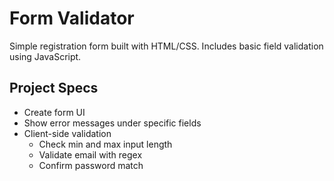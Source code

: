 # Form Validator

Simple registration form built with HTML/CSS. Includes basic field validation using JavaScript.

## Project Specs

- Create form UI
- Show error messages under specific fields
- Client-side validation 
    - Check min and max input length
    - Validate email with regex
    - Confirm password match